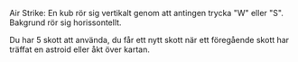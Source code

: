 Air Strike: En kub rör sig vertikalt genom att antingen trycka "W" eller "S". Bakgrund rör sig horissontellt.

Du har 5 skott att använda, du får ett nytt skott när ett föregående skott har träffat en astroid eller åkt över kartan.
